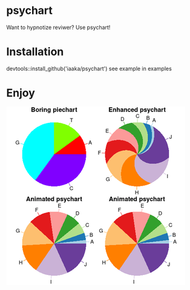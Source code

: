 # psychart
Want to hypnotize reviwer? Use psychart!

# Installation
devtools::install_github('iaaka/psychart')
see example in examples

# Enjoy
![](examples/animated.gif)
